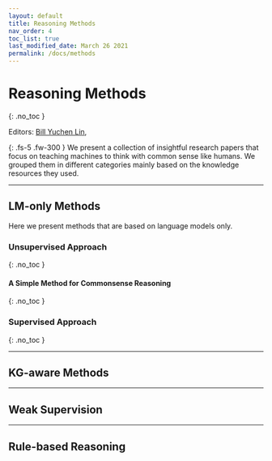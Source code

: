 ```yaml
---
layout: default
title: Reasoning Methods
nav_order: 4
toc_list: true
last_modified_date: March 26 2021
permalink: /docs/methods
---
```


# Reasoning Methods
{: .no_toc }

Editors: [Bill Yuchen Lin](https://yuchenlin.xyz/), 

{: .fs-5 .fw-300 }
We present a collection of insightful research papers that focus on teaching machines to think with common sense like humans. We grouped them in different categories mainly based on the knowledge resources they used. 


---

## LM-only Methods

Here we present methods that are based on language models only. 


### Unsupervised Approach
{: .no_toc }

#### A Simple Method for Commonsense Reasoning
{: .no_toc }




 
### Supervised Approach
{: .no_toc }

--- 

## KG-aware Methods

--- 

## Weak Supervision

---

## Rule-based Reasoning



